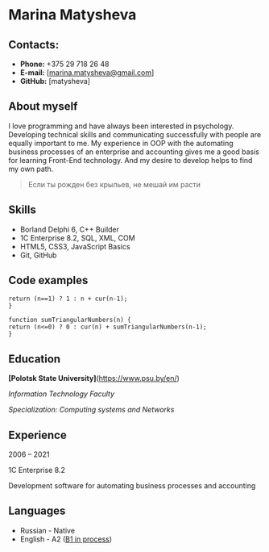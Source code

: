 # Marina Matysheva

## Contacts:

- **Phone:** +375 29 718 26 48
- **E-mail:** [marina.matysheva@gmail.com]
- **GitHub:** [matysheva]

## About myself

I love programming and have always been interested in psychology. Developing technical skills and communicating successfully with people are equally important to me. My experience in OOP with the automating business processes of an enterprise and accounting gives me a good basis for learning Front-End technology. And my desire to develop helps to find my own path.

> Если ты рожден без крыльев, не мешай им расти

## Skills

- Borland Delphi 6, C++ Builder
- 1С Enterprise 8.2, SQL, XML, COM
- HTML5, CSS3, JavaScript Basics
- Git, GitHub

## Code examples

```function cur(n){
return (n==1) ? 1 : n + cur(n-1);
}

function sumTriangularNumbers(n) {
return (n<=0) ? 0 : cur(n) + sumTriangularNumbers(n-1);
}
```

## Education

**[Polotsk State University]**(https://www.psu.by/en/)

_Information Technology Faculty_

_Specialization: Computing systems and Networks_

## Experience

2006 – 2021

1C Enterprise 8.2

Development software for automating business processes and accounting

## Languages

- Russian - Native
- English - A2 ([B1 in process](https://skyeng.ru/))
